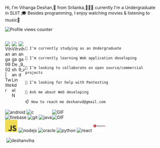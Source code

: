 Hi, I'm Vihanga Deshan,🚀 from Srilanka,👨🏽‍💻 currently I'm a Undergraduate in SLIIT 🎓 Besides programming, I enjoy watching movies & listening to music🎼
<br>

![Profile views counter](https://caneco.dev/github-profile-view-counter.svg)

<br>
<a href="https://twitter.com/Vihanga9902">
<img align="left" alt="Vihanga9902 | Twitter" width="22px" src="https://cdn.jsdelivr.net/npm/simple-icons@v3/icons/twitter.svg" />
</a>
<a href="https://www.linkedin.com/in/vihanga-deshan-978755186/">
  <img align="left" alt="Vihanga Deshan LinkdeIN" width="22px" src="https://cdn.jsdelivr.net/npm/simple-icons@v3/icons/linkedin.svg" />
</a>
<a href="https://www.instagram.com/vihanga_9_9_vd/">
  <img align="left" alt="vihanga_9_9_vd" width="22px" src="https://cdn.jsdelivr.net/npm/simple-icons@v3/icons/instagram.svg" />
</a>

    🔭 I’m currently studying as an Undergraduate

    🌱 I’m currently learning Web application developing

    👯 I’m looking to collaborate on open source/commercial projects

    🤝 I’m looking for help with Pentesting

    💬 Ask me about Web developing

    📫 How to reach me deshanvd@gmail.com


<img align="right" alt="GIF" width ="350" src="https://www.accunityservices.com/img/coding.gif"/>
<img align="right" alt="GIF" width ="350" src="https://static.dribbble.com/users/1059583/screenshots/4171367/coding-freak.gif"/>





<p align="left"><img src="https://user-images.githubusercontent.com/20749736/29601283-58be7ef6-87f8-11e7-82b5-0bfe982044d2.png" alt="android" width="40" height="40"/> 
  <img src="https://user-images.githubusercontent.com/42747200/46140125-da084900-c26d-11e8-8ea7-c45ae6306309.png" alt="c" width="40" height="40"/> <img src="https://www.vectorlogo.zone/logos/firebase/firebase-icon.svg" alt="firebase" width="40" height="40"/> <img src="https://www.vectorlogo.zone/logos/git-scm/git-scm-icon.svg" alt="git" width="40" height="40"/> 
  <img src="https://uxwing.com/wp-content/themes/uxwing/download/07-design-and-development/java-programming-language.png" alt="java" width="40" height="40"/> 
  <img src="https://raw.githubusercontent.com/voodootikigod/logo.js/master/js.png" alt="javascript" width="40" height="40"/> 
  <img src="https://upload.wikimedia.org/wikipedia/commons/thumb/d/d9/Node.js_logo.svg/1280px-Node.js_logo.svg.png" alt="nodejs" width="40" height="40"/> 
  <img src="https://cdn.iconscout.com/icon/free/png-256/oracle-226044.png" alt="oracle" width="40" height="40"/> <img src="https://lh3.googleusercontent.com/proxy/MnQ1oYm63mu4jneG6fPCAGcTsu7kqNBvvEen-3ofguNTsVQrifg49A33oHjTLLrzcrfUnzVbRQSAjnpBVT4I9GfzVJVoTQ5mDjOpNKrX8M4oDJwm12EEFvT9HcHwUyPTqnS7QFLWmXlnGVn-lrr90z4" alt="python" width="40" height="40"/> <img src="https://seeklogo.net/wp-content/uploads/2020/09/react-logo-512x512.png" alt="react" width="40" height="40"/>
<img src="https://raw.githubusercontent.com/devicons/devicon/40cd6bc89a299dc50ac289f8e3b071d0dff49d9c/icons/angularjs/angularjs-original-wordmark.svg" alt="react" width="40" height="40"/>
</p>


<p>&nbsp;<img align="center" src="https://github-readme-stats.vercel.app/api?username=deshanviha&show_icons=true" alt="deshanviha " /></p>





